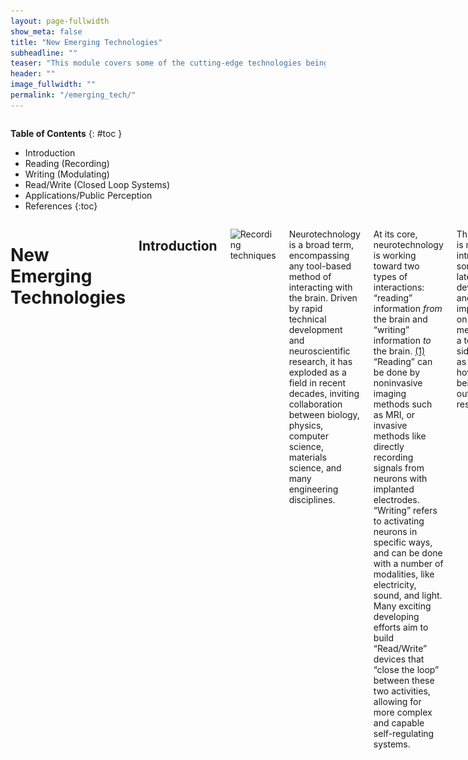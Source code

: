 ```yaml
---
layout: page-fullwidth
show_meta: false
title: "New Emerging Technologies"
subheadline: ""
teaser: "This module covers some of the cutting-edge technologies being developed in neurotechnology! New methodologies for recording from the brain, recording to the brain, and closed-loop systems are covered, as well as consumer-facing devices and public perception."
header: ""
image_fullwidth: ""
permalink: "/emerging_tech/"
---
```

<div class="row">
<div class="medium-4 medium-push-8 columns" markdown="1">
<div class="panel radius" markdown="1">


**Table of Contents**
{: #toc }
*  Introduction
*  Reading (Recording)
*  Writing (Modulating)
*  Read/Write (Closed Loop Systems)
*  Applications/Public Perception
*  References
{:toc}
</div>
</div><!-- /.medium-4.columns -->


<div class="medium-8 medium-pull-4 columns" markdown="1">


# New Emerging Technologies


## Introduction

![Recording techniques](https://www.the-scientist.com/Nov2014/Neuroprosthetics_Finalcmyk.jpg)

Neurotechnology is a broad term, encompassing any tool-based method of interacting with the brain. Driven by rapid technical development and neuroscientific research, it has exploded as a field in recent decades, inviting collaboration between biology, physics, computer science, materials science, and many engineering disciplines.

At its core, neurotechnology is working toward two types of interactions: “reading” information *from* the brain and “writing” information *to* the brain. [(1)](#references) “Reading” can be done by noninvasive imaging methods such as MRI, or invasive methods like directly recording signals from neurons with implanted electrodes. “Writing” refers to activating neurons in specific ways, and can be done with a number of modalities, like electricity, sound, and light. Many exciting developing efforts aim to build “Read/Write” devices that “close the loop” between these two activities, allowing for more complex and capable self-regulating systems.

This module is meant to introduce some of the latest developments and improvements on these methods from a technical side, as well as addressing how they are being applied outside of the research lab.


## Reading

![Neural recording](https://www.researchgate.net/profile/Elliot_Ludvig/publication/269517554/figure/fig4/AS:295080465321988@1447364073922/Single-unit-recording-A-Schematic-showing-the-placement-of-the-tip-of-an-electrode.png)

Observing the brain is one of the oldest methods used to understand its function. By looking at neural patterns of activity and correlating them with organism behavior or capabilities, we have already been able to make great progress in our understanding.

While there are many tools already used to observe the brain [(2)](#references), new innovations in this area are focused on overcoming the current limitations of those devices, while also building out downstream applications for the data. (Some basic considerations include invasive vs. non-invasive usage and higher temporal vs. spatial imaging resolution.)

One challenge is getting high quality data from specific brain areas in a non-invasive and more accessible way. To solve this, groups like Openwater, led by Mary Lou Jepsen, are building “wearable MRI” devices. Using new developments in optics and flexible electronics, this class of imaging sets out to address the cost and portability issues of MRI while providing spatial information currently unattainable from EEG devices. [(3)](#references) These units could potentially be integrated into clothing for continuous monitoring and also target other internal organs besides the nervous system.

Even when invasive methods are used to get direct neural recordings, the data quality problems aren’t completely solved, as there are hardware difficulties to contend with! The stiff nature of metal recording electrodes triggers an inflammatory response and scar tissue production, which causes signal quality to degrade over time and shortening the time between surgeries to replace electrodes. It is also difficult to get signal out of the brain through the skull without leaving a permanently open surgical site. To address these, many groups are building new electrodes to be flexible and highly biocompatible to integrate with brain tissue, smaller to minimize scarring, and wireless to transmit data to external devices. [(4, 5, 6)](#references)

“Neural dust” is a project from the Carmena lab at UCSC building a network of low-power, distributed recording devices that could be chronically implanted into the brain and work together to wirelessly transmit neural data from a relatively broad area. [(7)](#references) The small footprint of each device would allow it to move with its surrounding tissue instead of remaining stationary, and each unit would be powered by and communicated with via ultrasound, allowing them to operate without external power cables.

![Injectable mesh electronics](https://i0.wp.com/news.harvard.edu/wp-content/uploads/2015/06/lieber_pressfigure2_605.jpg?zoom=2&resize=808%2C539&ssl=1)

Another method to create chronic implants takes the route of highly flexible electronics, using injectable electrode arrays that unfold into a mesh on the surface of the brain. [(8, 9)](#references) This approach would allow neural implants with only very minimally invasive surgery. These arrays too would be able to move with the brain while reducing tissue damage and inflammation.


## Writing
“Writing” to the brain, i.e. stimulating neurons in purposeful ways, opens up new possibilities for interaction. It can be used to help understand brain function by looking for changes resulting from the stimulation, but it is also increasingly used therapeutically to treat chronic pain, movement disorders, and some psychiatric disorders.

Innovations in this arena have been focused mainly on specificity of simulation and discovery of new stimulation modalities.

![Noninvasive deep brain stimulation](http://blogs.discovermagazine.com/neuroskeptic/files/2017/06/grossman_cell.png)

Unlike observational neural recordings, neural stimulation has classically been limited to invasive methods only, generally by applying direct electrical stimulation to a neuron. New modalities have recently been investigated, with an incentive to reduce the number of risky brain surgeries required to implant current stimulator devices. One such option is to deliver electrical stimulation to deep brain areas noninvasively, recently demonstrated by the Boyden lab at MIT. By stimulating with two high-frequency electrical currents, they were able to produce a targeted “beat frequency” at the points where the currents interfered with each other. [(10)](#references) This method was able to successfully reach areas deep in the brain, previously only accessible by highly invasive deep brain stimulation (DBS) probes.


## Read/Write

Taking any of “Reading” and “Writing” methods alone represents an “open-loop” system. This means that in each case, the information is only flowing one way, so there is no feedback available to improve the system or change its behavior.

This can be a problem for neural stimulation in particular if there is no immediate data about how the stimulator is affecting its targets. So far, in cases like spinal implants for chronic pain, this has been addressed by relatively frequent doctor visits and parameter tuning of the device, but this latency between turning the stimulation on and having someone evaluate the results could be months.

With more mature methods of recording and stimulation, there have been many successful projects to close the data loop and combine both technologies into more intelligent and adaptable systems. [(11)](#references)

A first application is an improved version of the chronic spinal cord stimulator mentioned above. Rather than running without feedback, if a device knows the stimulation patterns it is using and takes those into account while recording, it can isolate what effects the stimulation is having on the surrounding neurons. These systems can adapt on the fly by adjusting the dosage of stimulation to have the best therapeutic effects. [(12, 13)](#references)

Similarly, other systems listen to cortical activity for signs of epileptic seizure activity. When early signs of a seizure are detected, the device can immediately intervene by delivering stimulation meant to halt the spread of abnormal neural firing and stop the seizure. [(14, 15)](#references) Systems like this, designed for immediate intervention, may be built for motor disorders or other patterns of neural activity as well.

![Regaining locomotion](https://www.nature.com/polopoly_fs/7.40458.1478773480!/image/monkey-graphic-online_NATURE.jpg_gen/derivatives/landscape_630/monkey-graphic-online_NATURE.jpg)

Separating the targets of recording and stimulation to different areas of the nervous system can also have compelling and restorative applications. Several groups have combined recording from motor areas in the brain with neural stimulation in lower limbs to regain the ability to walk in animals with spinal cord injury. [(16, 17)](#references) By listening for characteristic patterns of activity signaling leg movements and using those as triggers for the lower-limb stimulation, the spinal cord damage was bypassed and the animals were able to walk using their own voluntary mental activity. This type of device has a promising future in overcoming paralysis and spinal cord damage. [(18)](#references)

---

# Applications and Public Perception
This section focuses on the changes within consumer brainwave (EEG) technologies in use cases and public perception,  as well as outlooks and challenges to adoption as this technology continues to develop.


## Healthcare Applications

Healthcare is, according to this 2018 market [research report](https://www.grandviewresearch.com/industry-analysis/brain-computer-interfaces-market), the fastest growing opportunity for commercial EEG  headbands and products. A global increase in chronic conditions and diseases along with associated demands on treatment facilities are creating a heavy cost burden for the current healthcare system. A recent [PWC report suggests](https://www.pwc.com/gx/en/industries/healthcare/emerging-trends-pwc-healthcare/chronic-diseases.html) that the prevalence of these conditions and diseases is expected to increase rapidly in the coming years. That same report also states that emerging technologies will help alleviate these demands by providing a more patient-centric approach to health care solutions. There is the strong potential for commercial EEG products to fill this need by providing continuous in-home monitoring for patients with these conditions.

In 2015, a Las Vegas hospital held a [6-month long study](https://internetofbusiness.com/las-vegas-hospital-trials-iot-headband-to-ease-patient-discomfort/) on how brainwave headbands could help patients with pain relief. The researchers stated that this  technology could “open the door to the future of connected care” and help build a more personalized patient-centric approach to health treatments. The study projected that the technology would help to lower costs while improving access to care. Other institutions such as the [Canadian Medical Association](https://www.cma.ca/Assets/assets-library/document/en/about-us/future_practice_sept2015.pdf), and the Ontario Brain Institute with its [ONtrepreneurs program](http://braininstitute.ca/2017-entrepreneurs), are also exploring ways to include commercial EEG headbands into research and practice.

The global increase in chronic conditions and diseases, the [dangerous impact](http://ontario.cmha.ca/documents/the-relationship-between-mental-health-mental-illness-and-chronic-physical-conditions/) those have on mental illness and overall health, and an overloaded health care system are increasing the need for affordable health management tools. The possible applications of EEG and commercial alternatives, which are already being demonstrated in healthcare research, will also be applied to areas such as [mental health](https://spectrum.ieee.org/the-human-os/biomedical/devices/brain-controlled-game-helps-kids-with-adhd-improve-mental-focus) and [education](http://blogs.edweek.org/edweek/next_gen_learning/2018/05/icerp_building_a_researchpractice_partnership.html) program innovations. As we take a more holistic approach to health with learning, diet, physical exercise, and meditation, commercial EEG will fulfill the unmet need for connected, affordable and personalized care options.


## Wellness Applications

While the product options for EEG headbands are still limited, companies are exploring new form-factors and uses for their technology. Wellness focused applications, especially for meditation and productivity, are becoming a common product focus. Here are just a few examples:


**Melomind** - Melomind describes itself as a “relaxation companion”, a product designed to increase productivity, efficiency, and focus in all aspects of your life.

**Muse** - Muse is sold as a “personal meditation assistant”, with the product primarily used for mindfulness training.  Their new product, the [Smith Lowdown Focus sunglasses](http://www.choosemuse.com/lowdown-focus/), is meant to enhance focus and concentration for sport performance.

**Mindset** - Mindset is a pair of headphones designed with built-in EEG sensors. The headphones detect when you are losing focus, and provides auditory feedback to help bring you back on track.

**Focusband** - Focusband bills itself as the world’s first in-motion brain sensing headset, a brain training system that enhances focus and performance.

[This list](http://learn.neurotechedu.com/headsets/) has more details on the types of headbands available


Wellness-focused applications have the ability to give tangible confirmations through visuals, dashboards, and numbers, on the impact of our lifestyle behaviour. If showing real-time cognitive performance can encourage healthy habits, the applications could also be used - one day - to help a person avoid the habits which trigger chronic conditions and diseases.


Product Terminology

One challenge for larger adaptation of commercial EEG products is how we talk about the technology. Companies creating commercial EEG products have a difficult task of finding balance between factual and emotional appeals, and determining what the right balance is for their platforms. You can see by the visuals below that the ways companies describe their products, and what the benefits are, have changed drastically over the past 4-5 years.  

*The Muse ‘Calm’ app in 2014*

![Muse 2014](https://lh3.googleusercontent.com/-lUskPA2awJ8/VAu4-uplDXI/AAAAAAABh8s/8J4i0mIO7hA/s800/Screenshot_2014-09-06-23-30-29.png)

You can also [read up](https://therarego.com/muse/) on the evolution of the package design for Muse, created by Tera Rego.

Descriptions of the outcome of product use, not the science behind the product, are more common now. Words like focus, calm, insight, balance, productivity, relaxation, and ways to quiet the mind.


*Emotiv in 2017*

![emotiv-2017](/images/emerging_tech/emotiv.png)


These all play to wider audience not familiar with the technology. These are examples of outcomes we might also strive for in our everyday and want to have. Integrating these desires into objects we’re familiar with could help increase awareness of the technology and benefits.

*Melomind in 2017*

![melomind-2017](/images/emerging_tech/melomind.png)


For example, a headband is known as a comfortable clothing piece, worn for both fashion and exercise. Product labels such as ‘brain-sensing headband’ become relatable and refer to objects that already have a place in our lives, even while EEG and neurotechnology might not yet. They can become products that fulfill a desire like ‘being focused’ and living a healthier life, while also being scientifically validated. Our choices in objects, things such as a pair of sunglasses or headphones can represent part of a personal story in a tangible way. The technology may be able to achieve broader appeal when commercial EEG products can show how they fit into that story, and become ubiquitous.


*Mindset in 2018*

![mindset-2018](/images/emerging_tech/mindset.png)


Brainsensing headphones (like [Mindset](https://www.thinkmindset.com/)) or sunglasses (such as [Smith Lowdown Focus](https://www.smithoptics.com/ca/lowdownfocus)) help integrate a technology with familiar items we already wear and attach meaning and emotion to.


## Outlooks

There are many opinions about what the future of commercial EEG headbands can look like, and this section provides only one.

If you are interested in reading some insights about the commercial EEG landscape, [here is a great post](https://medium.com/neurotechx/eeg-bci-crowdfunding-landscape-cfdb0da08937) by our very own NeuroTechX founder Yannick Roy.

Or [this article](https://www.theverge.com/2016/1/12/10754436/commercial-eeg-headsets-video-games-mind-control-technology), written by Loren Grush for The Verge in 2016. It’s an honest but scathing review on the the capabilities of currently-available commercial EEG devices.

One thing that sticks out, from the endless opinions you can find, is the potential future use of these products for health care. As Grush wrote in the above article:

> “A likelier future than EEG-controlled cars are headbands that may aid people with disabilities. But for now, those technologies are still too young”


This ongoing research into the benefits of commercial EEG may give companies more ways to make science-backed claims about their products. The changes in terminology and increase in available product options may aide mainstream adoption and proliferation of the technology. Likewise, these changes will make it much easier for consumers to understand what the products actually do and why they should use them.

The diversification of EEG into wellness applications, along with the changes in language, could help humanize the technology and give the public more ways to relate to it. And with an already demonstrated global need for affordable and connected wellness tools, commercial EEG devices can give people a low-cost way of managing and making their health decisions autonomously. With the increase in awareness of the long-term benefits of a healthy lifestyle, an affordable and fashionable EEG device or headband which supports that, could become the linchpin of new and emerging commercial neurotech options.


---


# References

1. *Disclaimer:* this terminology isn’t technically correct! It is only meant here to intuitively indicate the direction of data flow. More accurate terms would be “recording” and “modulating”. “Reading” and “writing” have been used to set up an analogy of the brain to a hard drive, which is an outdated comparison. That analogy would imply a number of incorrect things about brain function, including an overestimation of how precisely we can decode neural information or elicit specific effects. For those reasons, I am not promoting that analogy.
2. [https://en.wikipedia.org/wiki/Neuroimaging](https://en.wikipedia.org/wiki/Neuroimaging)
3. [https://www.openwater.cc/technology](https://www.openwater.cc/technology)
4. Lu, Y., Lyu, H., Richardson, A. G., Lucas, T. H., & Kuzum, D. (2016). Flexible Neural Electrode Array Based-on Porous Graphene for Cortical Microstimulation and Sensing. Scientific Reports, 6(1). [https://www.nature.com/articles/srep33526](https://www.nature.com/articles/srep33526)
5. Neely, R. M., Piech, D. K., Santacruz, S. R., Maharbiz, M. M., & Carmena, J. M. (2018). Recent advances in neural dust: towards a neural interface platform. Current Opinion in Neurobiology, 50, 64–71. [https://www.ncbi.nlm.nih.gov/pubmed/29331738](https://www.ncbi.nlm.nih.gov/pubmed/29331738)
6. Schwarz, D. A., Lebedev, M. A., Hanson, T. L., Dimitrov, D. F., Lehew, G., Meloy, J., … Nicolelis, M. A. L. (2014). Chronic, wireless recordings of large-scale brain activity in freely moving rhesus monkeys. Nature Methods, 11(6), 670–676. [https://www.nature.com/articles/nmeth.2936](https://www.nature.com/articles/nmeth.2936)
7. [http://news.berkeley.edu/2016/08/03/sprinkling-of-neural-dust-opens-door-to-electroceuticals/](http://news.berkeley.edu/2016/08/03/sprinkling-of-neural-dust-opens-door-to-electroceuticals/)
8. Hong, G., Yang, X., Zhou, T., & Lieber, C. M. (2018). Mesh electronics: a new paradigm for tissue-like brain probes. Current Opinion in Neurobiology, 50, 33–41. [https://www.sciencedirect.com/science/article/pii/S0959438817301952](https://www.sciencedirect.com/science/article/pii/S0959438817301952)
9. Zhou, T., Hong, G., Fu, T.-M., Yang, X., Schuhmann, T. G., Viveros, R. D., & Lieber, C. M. (2017). Syringe-injectable mesh electronics integrate seamlessly with minimal chronic immune response in the brain. Proceedings of the National Academy of Sciences, 114(23), 5894–5899. [http://www.pnas.org/content/114/23/5894](http://www.pnas.org/content/114/23/5894)
10. [http://news.mit.edu/2017/noninvasive-method-deep-brain-stimulation-0601](http://news.mit.edu/2017/noninvasive-method-deep-brain-stimulation-0601)
11. Cha, K.S., Yeo, D. & Kim, K.H. Biomed. Eng. Lett. (2016) 6: 113. [https://link.springer.com/article/10.1007/s13534-016-0231-5](https://link.springer.com/article/10.1007/s13534-016-0231-5)
12. [https://neuronewsinternational.com/closed-loop-spinal-cord-stimulation-may-represent-new-paradigm-mitigate-tolerance/](https://neuronewsinternational.com/closed-loop-spinal-cord-stimulation-may-represent-new-paradigm-mitigate-tolerance/)
13. Russo, M., Cousins, M. J., Brooker, C., Taylor, N., Boesel, T., Sullivan, R., … Parker, J. (2017). Effective Relief of Pain and Associated Symptoms With Closed-Loop Spinal Cord Stimulation System: Preliminary Results of the Avalon Study. Neuromodulation: Technology at the Neural Interface, 21(1), 38–47. [https://www.ncbi.nlm.nih.gov/pubmed/28922517](https://www.ncbi.nlm.nih.gov/pubmed/28922517)
14. Pais-Vieira, M., Yadav, A. P., Moreira, D., Guggenmos, D., Santos, A., Lebedev, M., & Nicolelis, M. A. L. (2016). A Closed Loop Brain-machine Interface for Epilepsy Control Using Dorsal Column Electrical Stimulation. Scientific Reports, 6(1). [https://www.nature.com/articles/srep32814](https://www.nature.com/articles/srep32814)
15. [https://www.epilepsy.com/learn/treating-seizures-and-epilepsy/devices/vagus-nerve-stimulation-vns](https://www.epilepsy.com/learn/treating-seizures-and-epilepsy/devices/vagus-nerve-stimulation-vns)
16. Wenger, N., Moraud, E. M., Raspopovic, S., Bonizzato, M., DiGiovanna, J., Musienko, P., … Courtine, G. (2014). Closed-loop neuromodulation of spinal sensorimotor circuits controls refined locomotion after complete spinal cord injury. Science Translational Medicine, 6(255), 255ra133-255ra133. [http://stm.sciencemag.org/content/6/255/255ra133](http://stm.sciencemag.org/content/6/255/255ra133)
17. Borton, D., Bonizzato, M., Beauparlant, J., DiGiovanna, J., Moraud, E. M., Wenger, N., … Courtine, G. (2014). Corticospinal neuroprostheses to restore locomotion after spinal cord injury. Neuroscience Research, 78, 21–29. [https://www.sciencedirect.com/science/article/pii/S0168010213002228](https://www.sciencedirect.com/science/article/pii/S0168010213002228)
18. [https://www.sciencedaily.com/releases/2014/06/140625130137.htm](https://www.sciencedaily.com/releases/2014/06/140625130137.htm)


</div> <!-- end of content column -->
</div> <!-- end of row -->
